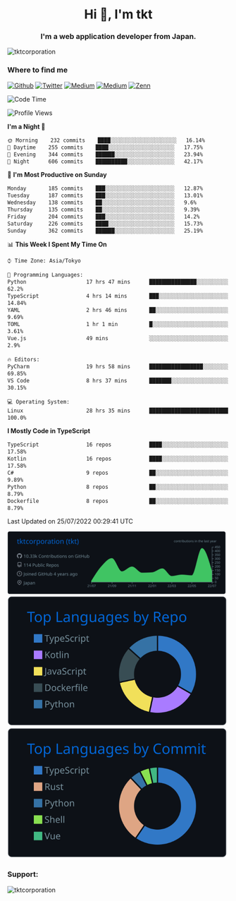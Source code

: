 <h1 align="center">Hi 👋, I'm tkt</h1>
<h3 align="center">I'm a web application developer from Japan.</h3>

<p align="left"> <img src="https://komarev.com/ghpvc/?username=tktcorporation&label=Profile%20views&color=0e75b6&style=flat" alt="tktcorporation" /> </p>

<h3>Where to find me</h3>
<p>
<a href="https://github.com/tktcorporation" target="_blank"><img alt="Github" src="https://img.shields.io/badge/GitHub-%2312100E.svg?&style=for-the-badge&logo=Github&logoColor=white" /></a>
<a href="https://twitter.com/tktcorporation" target="_blank"><img alt="Twitter" src="https://img.shields.io/badge/twitter-%231DA1F2.svg?&style=for-the-badge&logo=twitter&logoColor=white" /></a>
<a href="https://www.linkedin.com/in/tktcorporation" target="_blank"><img alt="Medium" src="https://img.shields.io/badge/linkdin-0a66c2.svg?&style=for-the-badge&logo=linkedin&logoColor=white" /></a>
<a href="https://qiita.com/tktcorporation" target="_blank"><img alt="Medium" src="https://img.shields.io/badge/qiita-55C500.svg?&style=for-the-badge&logo=qiita&logoColor=white" /></a>
<a href="https://zenn.dev/tktcorporation" target="_blank"><img alt="Zenn" src="https://img.shields.io/badge/Zenn-3EA8FF.svg?&style=for-the-badge&logo=Zenn&logoColor=white" /></a>
</p>
  
<!--START_SECTION:waka-->
![Code Time](http://img.shields.io/badge/Code%20Time-441%20hrs%2016%20mins-blue)

![Profile Views](http://img.shields.io/badge/Profile%20Views-18-blue)

**I'm a Night 🦉** 

```text
🌞 Morning    232 commits    ████░░░░░░░░░░░░░░░░░░░░░   16.14% 
🌆 Daytime    255 commits    ████░░░░░░░░░░░░░░░░░░░░░   17.75% 
🌃 Evening    344 commits    ██████░░░░░░░░░░░░░░░░░░░   23.94% 
🌙 Night      606 commits    ██████████░░░░░░░░░░░░░░░   42.17%

```
📅 **I'm Most Productive on Sunday** 

```text
Monday       185 commits    ███░░░░░░░░░░░░░░░░░░░░░░   12.87% 
Tuesday      187 commits    ███░░░░░░░░░░░░░░░░░░░░░░   13.01% 
Wednesday    138 commits    ██░░░░░░░░░░░░░░░░░░░░░░░   9.6% 
Thursday     135 commits    ██░░░░░░░░░░░░░░░░░░░░░░░   9.39% 
Friday       204 commits    ███░░░░░░░░░░░░░░░░░░░░░░   14.2% 
Saturday     226 commits    ████░░░░░░░░░░░░░░░░░░░░░   15.73% 
Sunday       362 commits    ██████░░░░░░░░░░░░░░░░░░░   25.19%

```


📊 **This Week I Spent My Time On** 

```text
⌚︎ Time Zone: Asia/Tokyo

💬 Programming Languages: 
Python                   17 hrs 47 mins      ███████████████░░░░░░░░░░   62.2% 
TypeScript               4 hrs 14 mins       ███░░░░░░░░░░░░░░░░░░░░░░   14.84% 
YAML                     2 hrs 46 mins       ██░░░░░░░░░░░░░░░░░░░░░░░   9.69% 
TOML                     1 hr 1 min          █░░░░░░░░░░░░░░░░░░░░░░░░   3.61% 
Vue.js                   49 mins             ░░░░░░░░░░░░░░░░░░░░░░░░░   2.9%

🔥 Editors: 
PyCharm                  19 hrs 58 mins      █████████████████░░░░░░░░   69.85% 
VS Code                  8 hrs 37 mins       ███████░░░░░░░░░░░░░░░░░░   30.15%

💻 Operating System: 
Linux                    28 hrs 35 mins      █████████████████████████   100.0%

```

**I Mostly Code in TypeScript** 

```text
TypeScript               16 repos            ████░░░░░░░░░░░░░░░░░░░░░   17.58% 
Kotlin                   16 repos            ████░░░░░░░░░░░░░░░░░░░░░   17.58% 
C#                       9 repos             ██░░░░░░░░░░░░░░░░░░░░░░░   9.89% 
Python                   8 repos             ██░░░░░░░░░░░░░░░░░░░░░░░   8.79% 
Dockerfile               8 repos             ██░░░░░░░░░░░░░░░░░░░░░░░   8.79%

```



 Last Updated on 25/07/2022 00:29:41 UTC
<!--END_SECTION:waka-->

[![](https://raw.githubusercontent.com/tktcorporation/tktcorporation/master/profile-summary-card-output/github_dark/0-profile-details.svg)](https://github.com/vn7n24fzkq/github-profile-summary-cards)
[![](https://raw.githubusercontent.com/tktcorporation/tktcorporation/master/profile-summary-card-output/github_dark/1-repos-per-language.svg)](https://github.com/vn7n24fzkq/github-profile-summary-cards) [![](https://raw.githubusercontent.com/tktcorporation/tktcorporation/master/profile-summary-card-output/github_dark/2-most-commit-language.svg)](https://github.com/vn7n24fzkq/github-profile-summary-cards)

<h3 align="left">Support:</h3>
<p><a href="https://www.buymeacoffee.com/tktcorporation"> <img align="left" src="https://cdn.buymeacoffee.com/buttons/v2/default-yellow.png" height="50" width="210" alt="tktcorporation" /></a></p><br><br>
